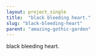 ```yaml
---
layout: project_single
title:  "black bleeding heart."
slug: "black-bleeding-heart"
parent: "amazing-gothic-garden"
---
```

black bleeding heart.